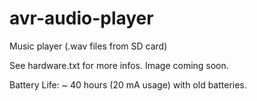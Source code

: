 # avr-audio-player
Music player (.wav files from SD card)

See hardware.txt for more infos.
Image coming soon.

Battery Life: ~ 40 hours (20 mA usage) with old batteries.
